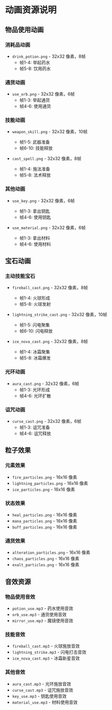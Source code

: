 # 动画资源说明

## 物品使用动画

### 消耗品动画
- `drink_potion.png` - 32x32 像素，8帧
  - 帧1-4: 举起药水
  - 帧5-8: 饮用药水

### 通货动画
- `use_orb.png` - 32x32 像素，6帧
  - 帧1-3: 举起通货
  - 帧4-6: 使用通货

### 技能动画
- `weapon_skill.png` - 32x32 像素，10帧
  - 帧1-5: 武器准备
  - 帧6-10: 技能释放

- `cast_spell.png` - 32x32 像素，8帧
  - 帧1-4: 施法准备
  - 帧5-8: 法术释放

### 其他动画
- `use_key.png` - 32x32 像素，6帧
  - 帧1-3: 拿出钥匙
  - 帧4-6: 使用钥匙

- `use_material.png` - 32x32 像素，6帧
  - 帧1-3: 拿出材料
  - 帧4-6: 使用材料

## 宝石动画

### 主动技能宝石
- `fireball_cast.png` - 32x32 像素，8帧
  - 帧1-4: 火球形成
  - 帧5-8: 火球发射

- `lightning_strike_cast.png` - 32x32 像素，10帧
  - 帧1-5: 闪电聚集
  - 帧6-10: 闪电释放

- `ice_nova_cast.png` - 32x32 像素，8帧
  - 帧1-4: 冰霜聚集
  - 帧5-8: 冰霜爆发

### 光环动画
- `aura_cast.png` - 32x32 像素，6帧
  - 帧1-3: 光环形成
  - 帧4-6: 光环扩散

### 诅咒动画
- `curse_cast.png` - 32x32 像素，6帧
  - 帧1-3: 诅咒准备
  - 帧4-6: 诅咒释放

## 粒子效果

### 元素效果
- `fire_particles.png` - 16x16 像素
- `lightning_particles.png` - 16x16 像素
- `ice_particles.png` - 16x16 像素

### 状态效果
- `heal_particles.png` - 16x16 像素
- `mana_particles.png` - 16x16 像素
- `buff_particles.png` - 16x16 像素

### 通货效果
- `alteration_particles.png` - 16x16 像素
- `chaos_particles.png` - 16x16 像素
- `exalt_particles.png` - 16x16 像素

## 音效资源

### 物品使用音效
- `potion_use.mp3` - 药水使用音效
- `orb_use.mp3` - 通货使用音效
- `mirror_use.mp3` - 魔镜使用音效

### 技能音效
- `fireball_cast.mp3` - 火球施放音效
- `lightning_strike.mp3` - 闪电打击音效
- `ice_nova_cast.mp3` - 冰霜新星音效

### 其他音效
- `aura_cast.mp3` - 光环施放音效
- `curse_cast.mp3` - 诅咒施放音效
- `key_use.mp3` - 钥匙使用音效
- `material_use.mp3` - 材料使用音效 